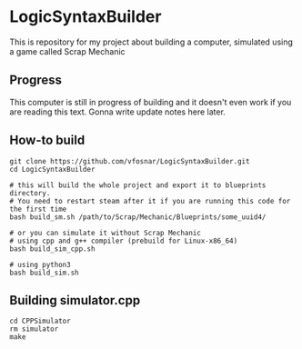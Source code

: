 # LogicSyntaxBuilder
 This is repository for my project about building a computer, simulated using a game called Scrap Mechanic
## Progress
 This computer is still in progress of building and it doesn't even work if you are reading this text. Gonna write update notes here later.
## How-to build
    git clone https://github.com/vfosnar/LogicSyntaxBuilder.git
    cd LogicSyntaxBuilder
    
    # this will build the whole project and export it to blueprints directory.
    # You need to restart steam after it if you are running this code for the first time
    bash build_sm.sh /path/to/Scrap/Mechanic/Blueprints/some_uuid4/

    # or you can simulate it without Scrap Mechanic
    # using cpp and g++ compiler (prebuild for Linux-x86_64)
    bash build_sim_cpp.sh
    
    # using python3
    bash build_sim.sh
## Building simulator.cpp
    cd CPPSimulator
    rm simulator
    make
